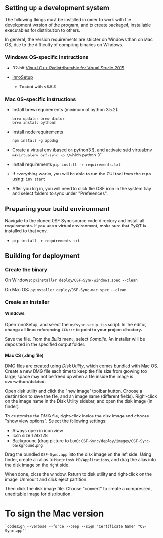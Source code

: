 ## Setting up a development system

The following things must be installed in order to work with the development version of the program,
and to create packaged, installable executables for distribution to others.

In general, the version requirements are stricter on Windows than on Mac OS, due to the difficulty of
compiling binaries on Windows.

### Windows OS-specific instructions

- 32-bit [Visual C++ Redistributable for Visual Studio 2015](https://www.microsoft.com/en-us/download/details.aspx?id=48145)

- [InnoSetup](http://www.jrsoftware.org/isdl.php)
  - Tested with v5.5.6

### Mac OS-specific instructions

- Install brew requirements (minimum of python 3.5.2):
    ```
    brew update; brew doctor
    brew install python3
    ```

- Install node requirements
    ```
    npm install -g appdmg
    ```

- Create a virtual env (based on python3!!), and activate said virtualenv
  `mkvirtualenv osf-sync -p \`which python 3\``

- Install requirements
  `pip install -r requirements.txt`

- If everything works, you will be able to run the GUI tool from the repo using:
  `inv start`

- After you log in, you will need to click the OSF icon in the system tray and select folders to sync under "Preferences".

## Preparing your build environment
Navigate to the cloned OSF Sync source code directory and install all requirements. If you use a
virtual environment, make sure that PyQT is installed to that venv.
  - `pip install -r requirements.txt`

## Building for deployment
### Create the binary
On Windows:
  `pyinstaller deploy/OSF-Sync-windows.spec --clean`

On Mac OS:
  `pyinstaller deploy/OSF-Sync-mac.spec --clean`

### Create an installer
#### Windows
Open InnoSetup, and select the `osfsync-setup.iss` script. In the editor, change all lines referencing `IEUser`
to point to your project directory.

Save the file. From the *Build* menu, select *Compile*. An installer will be deposited in the specified output folder.

#### Mac OS (.dmg file)
DMG files are created using *Disk Utility*, which comes bundled with Mac OS. Create a new DMG file each time to keep
the file size from growing too large; space may not be freed up when a file inside the image is overwritten/deleted.

Open disk utility and click the "new image" toolbar button. Choose a destination to save the file,
and an image name (different fields). Right-click on the image name in the Disk Utility sidebar,
and open the disk image (in finder).

To customize the DMG file, right-click inside the disk image and choose "show view options".
Select the following settings:
- Always open in icon view
- Icon size 128x128
- Background (drag picture to box): `OSF-Sync/deploy/images/OSF-Sync-background.png`

Drag the bundled `OSF-Sync.app` into the disk image on the left side. Using finder, create an alias
to `Macintosh HD/Applications`, and drag the alias into the disk image on the right side.

When done, close the window. Return to disk utility and right-click on the image. Unmount and click eject partition.

Then click the disk image file. Choose "convert" to create a compressed, uneditable image for distribution.

# To sign the Mac version
    `codesign --verbose --force --deep --sign "Certificate Name" "OSF Sync.app"`
